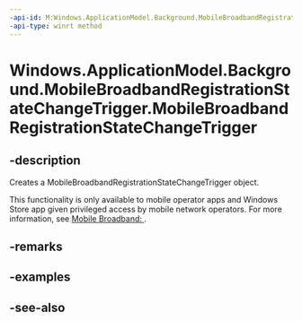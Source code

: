 ```yaml
---
-api-id: M:Windows.ApplicationModel.Background.MobileBroadbandRegistrationStateChangeTrigger.#ctor
-api-type: winrt method
---
```


<!-- Method syntax
public MobileBroadbandRegistrationStateChangeTrigger()
-->

# Windows.ApplicationModel.Background.MobileBroadbandRegistrationStateChangeTrigger.MobileBroadbandRegistrationStateChangeTrigger

## -description
Creates a MobileBroadbandRegistrationStateChangeTrigger object.

This functionality is only available to mobile operator apps and Windows Store app given privileged access by mobile network operators. For more information, see [Mobile Broadband: ](http://msdn.microsoft.com/library/windows/hardware/hh852368.aspx).

## -remarks

## -examples

## -see-also
